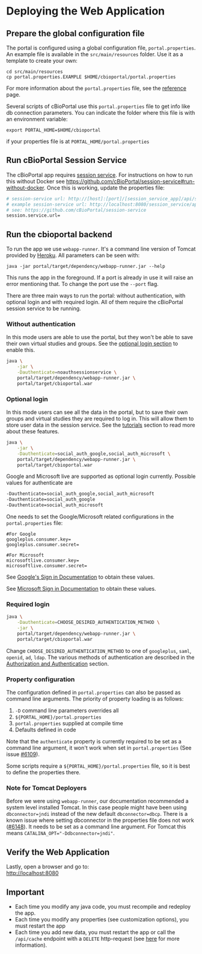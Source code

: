 # Deploying the Web Application

## Prepare the global configuration file

The portal is configured using a global configuration file, `portal.properties`. An example file is available in the `src/main/resources` folder. Use it as a template to create your own:

```
cd src/main/resources
cp portal.properties.EXAMPLE $HOME/cbioportal/portal.properties
```

For more information about the `portal.properties` file, see the [reference](/deployment/customization/Customizing-your-instance-of-cBioPortal.md) page.

Several scripts of cBioPortal use this `portal.properties` file to get info like db connection parameters. You can indicate the folder where this file is with an environment variable:

```
export PORTAL_HOME=$HOME/cbioportal
```

if your properties file is at `PORTAL_HOME/portal.properties`

## Run cBioPortal Session Service

The cBioPortal app requires [session service](/Architecture-Overview.md#session-service). For instructions on how to run this without Docker see https://github.com/cBioPortal/session-service#run-without-docker. Once this is working, update the properties file:

```bash
# session-service url: http://[host]:[port]/[session_service_app]/api/sessions/[portal_instance]/
# example session-service url: http://localhost:8080/session_service/api/sessions/public_portal/
# see: https://github.com/cBioPortal/session-service
session.service.url=
```

## Run the cbioportal backend

To run the app we use `webapp-runner`. It's a command line version of Tomcat provided by [Heroku](https://github.com/jsimone/webapp-runner). All parameters can be seen with:

```
java -jar portal/target/dependency/webapp-runner.jar --help
```

This runs the app in the foreground. If a port is already in use it will raise an error mentioning that. To change the port use the `--port` flag.

There are three main ways to run the portal: without authentication, with optional login and with required login. All of them require the cBioPortal session service to be running.

### Without authentication

In this mode users are able to use the portal, but they won't be able to save their own virtual studies and groups. See the [optional login section](#optional-login) to enable this.

```bash
java \
    -jar \
    -Dauthenticate=noauthsessionservice \
    portal/target/dependency/webapp-runner.jar \
    portal/target/cbioportal.war
```

### Optional login

In this mode users can see all the data in the portal, but to save their own groups and virtual studies they are required to log in. This will allow them to store user data in the session service. See the [tutorials](https://www.cbioportal.org/tutorials) section to read more about these features.

```bash
java \
    -jar \
    -Dauthenticate=social_auth_google,social_auth_microsoft \
    portal/target/dependency/webapp-runner.jar \
    portal/target/cbioportal.war
```

Google and Microsoft live are supported as optional login currently. Possible values for authenticate are

```bash
-Dauthenticate=social_auth_google,social_auth_microsoft
-Dauthenticate=social_auth_google
-Dauthenticate=social_auth_microsoft
```

One needs to set the Google/Microsoft related configurations in the `portal.properties` file:

```
#For Google
googleplus.consumer.key=
googleplus.consumer.secret=

#For Microsoft
microsoftlive.consumer.key=
microsoftlive.consumer.secret=
```

See [Google's Sign in Documentation](https://developers.google.com/identity/sign-in/web/sign-in#before\_you\_begin) to obtain these values.

See [Microsoft Sign in Documentation](https://docs.microsoft.com/en-us/azure/active-directory/develop/scenario-web-app-sign-user-app-registration) to obtain these values.

### Required login

```bash
java \
    -Dauthenticate=CHOOSE_DESIRED_AUTHENTICATION_METHOD \
    -jar \
    portal/target/dependency/webapp-runner.jar \
    portal/target/cbioportal.war
```

Change `CHOOSE_DESIRED_AUTHENTICATION_METHOD` to one of `googleplus`, `saml`, `openid`, `ad`, `ldap`. The various methods of authentication are described in the [Authorization and Authentication](/deployment/authorization-and-authentication) section.

### Property configuration

The configuration defined in `portal.properties` can also be passed as command line arguments. The priority of property loading is as follows:

1. `-D` command line parameters overrides all
2. `${PORTAL_HOME}/portal.properties`
3. `portal.properties` supplied at compile time
4. Defaults defined in code

Note that the `authenticate` property is currently required to be set as a command line argument, it won't work when set in `portal.properties` (See issue [#6109](https://github.com/cBioPortal/cbioportal/issues/6109)).

Some scripts require a `${PORTAL_HOME}/portal.properties` file, so it is best to define the properties there.

### Note for Tomcat Deployers

Before we were using `webapp-runner`, our documentation recommended a system level installed Tomcat. In this case people might have been using `dbconnector=jndi` instead of the new default `dbconnector=dbcp`. There is a known issue where setting dbconnector in the properties file does not work ([#6148](https://github.com/cBioPortal/cbioportal/issues/6148)). It needs to be set as a command line argument. For Tomcat this means `CATALINA_OPT="-Ddbconnector=jndi"`.

## Verify the Web Application

Lastly, open a browser and go to:\
[http://localhost:8080](http://localhost:8080)

## Important

* Each time you modify any java code, you must recompile and redeploy the app.
* Each time you modify any properties (see customization options), you must restart the app
* Each time you add new data, you must restart the app or call the `/api/cache` endpoint with a `DELETE` http-request (see [here](/deployment/customization/portal.properties-Reference.md#evict-caches-with-the-apicache-endpoint) for more information).
